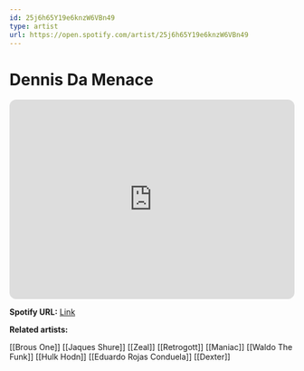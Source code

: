 ```yaml
---
id: 25j6h65Y19e6knzW6VBn49
type: artist
url: https://open.spotify.com/artist/25j6h65Y19e6knzW6VBn49
---
```

# Dennis Da Menace

<iframe style="border-radius:12px" src="https://open.spotify.com/embed/artist/25j6h65Y19e6knzW6VBn49" width="100%" height="352" frameBorder="0" allowfullscreen="" allow="autoplay; clipboard-write; encrypted-media; fullscreen; picture-in-picture" loading="lazy"></iframe>

**Spotify URL:** [Link](https://open.spotify.com/artist/25j6h65Y19e6knzW6VBn49)

**Related artists:**

[[Brous One]]
[[Jaques Shure]]
[[Zeal]]
[[Retrogott]]
[[Maniac]]
[[Waldo The Funk]]
[[Hulk Hodn]]
[[Eduardo Rojas Conduela]]
[[Dexter]]
